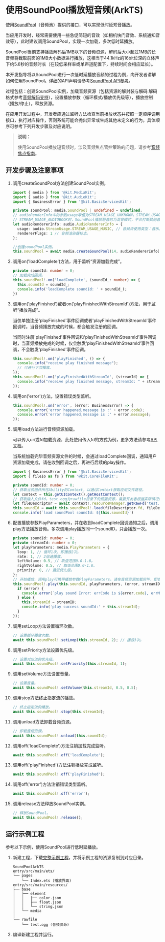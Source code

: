 # 使用SoundPool播放短音频(ArkTS)
<!--Kit: Media Kit-->
<!--Subsystem: Multimedia-->
<!--Owner: @wang-haizhou6-->
<!--Designer: @HmQQQ-->
<!--Tester: @xchaosioda-->
<!--Adviser: @zengyawen-->

使用[SoundPool](media-kit-intro.md#soundpool)（音频池）提供的接口，可以实现低时延短音播放。

当应用开发时，经常需要使用一些急促简短的音效（如相机快门音效、系统通知音效等），此时建议调用SoundPool，实现一次加载，多次低时延播放。

SoundPool当前支持播放解码后1MB以下的音频资源，解码后大小超过1MB的长音频将截取前面的1MB大小数据进行播放，这相当于44.1kHz的16bit位深的立体声下约5.6秒的音频时长（在较低采样率或单声道配置下，持续时间会相应延长）。

本开发指导将以SoundPool进行一次低时延播放音频的过程为例，向开发者讲解如何使用SoundPool。详细的API声明请参考[SoundPool API参考](../../reference/apis-media-kit/js-apis-inner-multimedia-soundPool.md)。

过程包括：创建SoundPool实例，加载音频资源（包括资源的解封装与解码:解码格式参考[音频解码支持](../avcodec/audio-decoding.md)），设置播放参数（循环模式/播放优先级等），播放控制（播放/停止），释放资源。

在应用开发过程中，开发者应通过监听方法检查当前播放状态并按照一定顺序调用接口，执行对应操作，否则系统可能会抛出异常或生成其他未定义的行为。具体顺序可参考下列开发步骤及对应说明。

> **说明：**
>
> 使用SoundPool播放短音频时，涉及音频焦点管控策略的问题，请参考[音频焦点指南](../audio/audio-playback-concurrency.md)。

## 开发步骤及注意事项

1. 调用createSoundPool方法创建SoundPool实例。

   ```ts
   import { media } from '@kit.MediaKit';
   import { audio } from '@kit.AudioKit';
   import { BusinessError } from '@kit.BasicServicesKit';

   private soundPool: media.SoundPool | undefined = undefined;
   // audioRenderInfo中的参数usage取值为STREAM_USAGE_UNKNOWN，STREAM_USAGE_MUSIC，STREAM_USAGE_MOVIE。
   // STREAM_USAGE_AUDIOBOOK时，SoundPool播放短音时为混音模式，不会打断其他音频播放。
   let audioRendererInfo: audio.AudioRendererInfo = {
     usage: audio.StreamUsage.STREAM_USAGE_MUSIC, // 音频流使用类型：音乐。根据业务场景配置，参考StreamUsage。
     rendererFlags: 1 // 音频渲染器标志。
   };

   //创建soundPool实例。
   this.soundPool = await media.createSoundPool(14, audioRendererInfo); // 最大播放的流数为14。
   ```

2. 调用on('loadComplete')方法，用于监听“资源加载完成”。

   ```ts
   private soundId: number = 0;
   // 加载完成回调。
   this.soundPool!.on('loadComplete', (soundId_: number) => {
     this.soundId = soundId_;
     console.info('loadComplete soundId: ' + soundId_);
   })
   ```

3. 调用on('playFinished')或者on('playFinishedWithStreamId')方法，用于监听“播放完成”。

    当仅单独注册'playFinished'事件回调或者'playFinishedWithStreamId'事件回调时，当音频播放完成的时候，都会触发注册的回调。

    当同时注册'playFinished'事件回调和'playFinishedWithStreamId'事件回调时，当音频播放完成的时候，仅会触发'playFinishedWithStreamId'事件回调，不会触发'playFinished'事件回调。

    ```ts
    this.soundPool!.on('playFinished', () => {
      console.info("receive play finished message");
      // 可进行下次播放。
    });
    this.soundPool!.on('playFinishedWithStreamId', (streamId) => {
      console.info("receive play finished message, streamId: " + streamId);
    });
    ```

4. 调用on('error')方法，设置错误类型监听。

    ```ts
    this.soundPool!.on('error', (error: BusinessError) => {
      console.error('error happened,message is :' + error.code);
      console.error('error happened,message is :' + error.message);
    });
    ```

5. 调用load方法进行音频资源加载。

    可以传入uri或fd加载资源，此处使用传入fd的方式为例，更多方法请参考[API文档](../../reference/apis-media-kit/js-apis-inner-multimedia-soundPool.md#load)。

    当系统加载完毕音频资源文件的时候，会通过loadComplete回调，通知用户资源加载完成，请在收到回调之后，再进行后续的play操作。

    ```ts
    import { BusinessError } from '@kit.BasicServicesKit';
    import { fileIo as fs } from '@kit.CoreFileKit';

    private soundId: number = 0;
    // 获取当前组件所在Ability的Context，以通过Context获取应用文件路径。
    let context = this.getUIContext().getHostContext();
    // 获取输入文件fd，test.ogg为rawfile目录下的预置资源，需要开发者根据实际情况进行替换。
    let fileDescriptor = await context!.resourceManager.getRawFd('test.ogg');
    this.soundId = await this.soundPool!.load(fileDescriptor.fd, fileDescriptor.offset, fileDescriptor.length);
    console.info(`load soundPool soundId: ${this.soundId}`)
    ```

6. 配置播放参数PlayParameters，并在收到loadComplete回调通知之后，调用play方法播放音频。多次调用play播放同一个soundID，只会播放一次。

    ```ts
    private soundId: number = 0;
    private streamId: number = 0;
    let playParameters: media.PlayParameters = {
      loop: 1, // 循环1次，即播放2次。
      rate: 1, // 2倍速播放。
      leftVolume: 0.5, // 取值范围0.0-1.0。
      rightVolume: 0.5, // 取值范围0.0-1.0。
      priority: 0, // 最低优先级。
    };
    // 开始播放，调用play可携带播放参数PlayParameters。请在音频资源加载完毕，即收到loadComplete回调之后再执行play操作。
    this.soundPool!.play(this.soundId, playParameters, (error, streamID: number) => {
      if (error) {
        console.error(`play sound Error: errCode is ${error.code}, errMessage is ${error.message}`)
      } else {
        this.streamId = streamID;
        console.info('play success soundId:' + this.streamId);
      }
    });
    ```

7. 调用setLoop方法设置循环次数。

    ```ts
    // 设置循环播放次数。
    await this.soundPool!.setLoop(this.streamId, 2); // 播放3次。
    ```

8. 调用setPriority方法设置优先级。

    ```ts
    // 设置对应流的优先级。
    await this.soundPool!.setPriority(this.streamId, 1);
    ```

9. 调用setVolume方法设置音量。

    ```ts
    // 设置音量。
    await this.soundPool!.setVolume(this.streamId, 0.5, 0.5);
    ```

10. 调用stop方法终止指定流的播放。

    ```ts
    // 终止指定流的播放。
    await this.soundPool!.stop(this.streamId);
    ```

11. 调用unload方法卸载音频资源。

    ```ts
    // 卸载音频资源。
    await this.soundPool!.unload(this.soundId);
    ```

12. 调用off('loadComplete')方法注销加载完成监听。

    ```ts
    await this.soundPool!.off('loadComplete');
    ```

13. 调用off('playFinished')方法注销播放完成监听。

    ```ts
    await this.soundPool!.off('playFinished');
    ```

14. 调用off('error')方法注销错误类型监听。

    ```ts
    await this.soundPool!.off('error');
    ```

15. 调用release方法释放SoundPool实例。

    ```ts
    // 释放SoundPool。
    await this.soundPool!.release();
    ```

## 运行示例工程

参考以下示例，使用SoundPool进行低时延播放。

1. 新建工程，下载[完整示例工程](https://gitcode.com/openharmony/applications_app_samples/tree/master/code/DocsSample/Media/SoundPool/SoundPoolArkTS)，并将示例工程的资源复制到对应目录。

    ```
    SoundPoolArkTS
    entry/src/main/ets/
    └── pages
        └── Index.ets (播放界面)
    entry/src/main/resources/
    ├── base
    │   ├── element
    │   │   ├── color.json
    │   │   ├── float.json
    │   │   └── string.json
    │   └── media
    │
    └── rawfile
        └── test.ogg (音频资源)
    ```
2. 编译新建工程并运行。